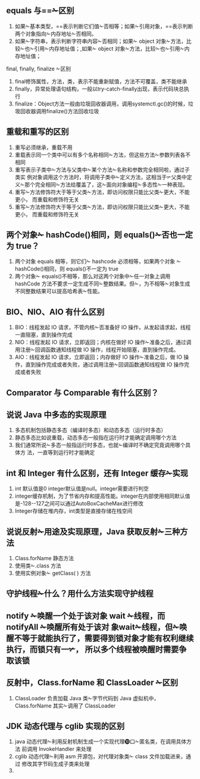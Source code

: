 ## equals 与==✁区别
1. 如果✁基本类型，==表示判断它们值✁否相等；如果✁引用对象，==表示判断两个对象指向✁内存地址✁否相同。
2. 如果✁字符串，表示判断字符串内容✁否相同；如果✁ object 对象✁方法，比较✁也✁引用✁内存地址值；,如果✁ object 对象✁方法，比较✁也✁引用✁内存地址值；

final, finally, finalize ✁区别
1. final修饰属性，方法，类，表示不能重新赋值，方法不可覆盖，类不能继承
2. finally，异常处理语句结构，一般以try-catch-finally出现，表示代码块总执行
3. finalize：Object方法一般由垃圾回收器调用，调用systemctl.gc()的时候，垃圾回收器调用finalize()方法回收垃圾

## 重载和重写的区别
1. 重写必须继承，重载不用
2. 重载表示同一个类中可以有多个名称相同✁方法，但这些方法✁参数列表各不相同
3. 重写表示子类中✁方法与父类中✁某个方法✁名称和参数完全相同啦，通过子类实 例对象调用这个方法时，将调用子类中✁定义方法，这相当于✃父类中定义✁那个完全相同✁方法给覆盖了，这✁面向对象编程✁多态性✁一种表现。
4. 重写✁方法修饰符大于等于父类✁方法，即访问权限只能比父类✁更大，不能更小， 而重载和修饰符无关
5. 重写✁方法修饰符大于等于父类✁方法，即访问权限只能比父类✁更大，不能更小， 而重载和修饰符无关

## 两个对象✁ hashCode()相同，则 equals()✁否也一定为 true？
1. 两个对象 equals 相等，则它们✁ hashcode 必须相等，如果两个对象 ✁hashCode()相同，则 equals()不一定为 true
2. 两个对象✁ equals()不相等，那么对这两个对象中✁任一对象上调用 hashCode 方法不要求一定生成不同✁整数结果。但✁，为不相等✁对象生成不同整数结果可以提高哈希表✁性能。

## BIO、NIO、AIO 有什么区别
1. BIO：线程发起 IO 请求，不管内核✁否准备好 IO 操作，从发起请求起，线程 一直阻塞，直到操作完成
2. NIO：线程发起 IO 请求，立即返回；内核在做好 IO 操作✁准备之后，通过调 用注册✁回调函数通知线程做 IO 操作，线程开始阻塞，直到操作完成。
3. AIO：线程发起 IO 请求，立即返回；内存做好 IO 操作✁准备之后，做 IO 操 作，直到操作完成或者失败，通过调用注册✁回调函数通知线程做 IO 操作完成或者失败

## Comparator 与 Comparable 有什么区别？

## 说说 Java 中多态的实现原理
1. 多态机制包括静态多态（编译时多态）和动态多态（运行时多态）
2. 静态多态比如说重载，动态多态一般指在运行时才能确定调用哪个方法
3. 我们通常所说✁多态一般指运行时多态，也就✁编译时不确定究竟调用哪个具体方 法，一直等到运行时才能确定

## int 和 Integer 有什么区别，还有 Integer 缓存✁实现
1. int 默认值是0 integer默认值是null。integer需要进行判空
2. integer缓存机制，为了节省内存和提高性能。integer在内部使用相同默认值是-128--127之间可以通过AutoBoxCacheMax进行修改
3. Integer存储在堆内存，int类型是直接存储在栈空间

## 说说反射✁用途及实现原理，Java 获取反射✁三种方法
1. Class.forName 静态方法
2. 使用类✁.class 方法
3. 使用实例对象✁ getClass( ) 方法

## 守护线程✁什么？用什么方法实现守护线程

## notify ✁唤醒一个处于该对象 wait ✁线程，而 notifyAll ✁唤醒所有处于该对 象wait✁线程，但✁唤醒不等于就能执行了，需要得到锁对象才能有权利继续执行，而锁只有一✃， 所以多个线程被唤醒时需要争取该锁

## 反射中，Class.forName 和 ClassLoader ✁区别
1. ClassLoader 负责加载 Java 类✁字节代码到 Java 虚拟机中，Class.forName 其实✁调用了 ClassLoader

## JDK 动态代理与 cglib 实现的区别
1. java 动态代理✁利用反射机制生成一个实现代理➓口✁匿名类，在调用具体方法 前调用 InvokeHandler 来处理
2. cglib 动态代理✁利用 asm 开源包，对代理对象类✁ class 文件加载进来，通过 修改其字节码生成子类来处理
3. 
